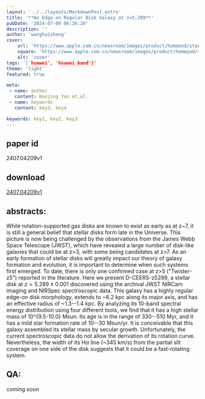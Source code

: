 ```yaml
---
layout: '../../layouts/MarkdownPost.astro'
title: '**An Edge-on Regular Disk Galaxy at z=5.289**'
pubDate: '2024-07-09 06:26:20'
description: ''
author: 'wanghaisheng'
cover:
    url: 'https://www.apple.com.cn/newsroom/images/product/homepod/standard/Apple-HomePod-hero-230118_big.jpg.large_2x.jpg'
    square: 'https://www.apple.com.cn/newsroom/images/product/homepod/standard/Apple-HomePod-hero-230118_big.jpg.large_2x.jpg'
    alt: 'cover'
tags: '['huawei', 'huawei band']' 
theme: 'light'
featured: true

meta:
 - name: author
   content: Haojing Yan et.al.
 - name: keywords
   content: key3, key4

keywords: key1, key2, key3
---
```


## paper id
2407.04209v1
## download
[2407.04209v1](http://arxiv.org/abs/2407.04209v1)
## abstracts:
While rotation-supported gas disks are known to exist as early as at z~7, it is still a general belief that stellar disks form late in the Universe. This picture is now being challenged by the observations from the James Webb Space Telescope (JWST), which have revealed a large number of disk-like galaxies that could be at z>3, with some being candidates at z>7. As an early formation of stellar disks will greatly impact our theory of galaxy formation and evolution, it is important to determine when such systems first emerged. To date, there is only one confirmed case at z>5 ("Twister-z5") reported in the literature. Here we present D-CEERS-z5289, a stellar disk at $z=5.289\pm0.001$ discovered using the archival JWST NIRCam imaging and NIRSpec spectroscopic data. This galaxy has a highly regular edge-on disk morphology, extends to ~6.2 kpc along its major axis, and has an effective radius of ~1.3--1.4 kpc. By analyzing its 10-band spectral energy distribution using four different tools, we find that it has a high stellar mass of 10^{9.5-10.0} Msun. Its age is in the range of 330--510 Myr, and it has a mild star formation rate of 10--30 Msun/yr. It is conceivable that this galaxy assembled its stellar mass by secular growth. Unfortunately, the current spectroscopic data do not allow the derivation of its rotation curve. Nevertheless, the width of its H$\alpha$ line (~345 km/s) from the partial slit coverage on one side of the disk suggests that it could be a fast-rotating system.
## QA:
coming soon
